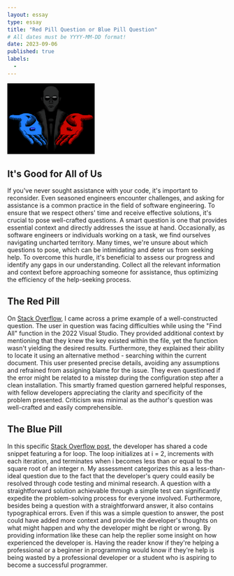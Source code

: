 ```yaml
---
layout: essay
type: essay
title: "Red Pill Question or Blue Pill Question"
# All dates must be YYYY-MM-DD format!
date: 2023-09-06
published: true
labels:
  - 
---
```


<img width="200px" class="rounded float-start pe-4" src="../img/ics314_E11.jpg">

## It's Good for All of Us

If you've never sought assistance with your code, it's important to reconsider. Even seasoned engineers encounter challenges, and asking for assistance is a common practice in the field of software engineering. To ensure that we respect others' time and receive effective solutions, it's crucial to pose well-crafted questions. A smart question is one that provides essential context and directly addresses the issue at hand. Occasionally, as software engineers or individuals working on a task, we find ourselves navigating uncharted territory. Many times, we're unsure about which questions to pose, which can be intimidating and deter us from seeking help. To overcome this hurdle, it's beneficial to assess our progress and identify any gaps in our understanding. Collect all the relevant information and context before approaching someone for assistance, thus optimizing the efficiency of the help-seeking process.

## The Red Pill

On [Stack Overflow](https://stackoverflow.com/questions/72562941/visual-studio-2022-find-all-in-entire-solution-is-not-working-properly), I came across a prime example of a well-constructed question. The user in question was facing difficulties while using the "Find All" function in the 2022 Visual Studio. They provided additional context by mentioning that they knew the key existed within the file, yet the function wasn't yielding the desired results. Furthermore, they explained their ability to locate it using an alternative method - searching within the current document. This user presented precise details, avoiding any assumptions and refrained from assigning blame for the issue. They even questioned if the error might be related to a misstep during the configuration step after a clean installation. This smartly framed question garnered helpful responses, with fellow developers appreciating the clarity and specificity of the problem presented. Criticism was minimal as the author's question was well-crafted and easily comprehensible.

## The Blue Pill

In this specific [Stack Overflow post](https://stackoverflow.com/questions/77055974/c-language-calling-a-sqrt-function-inside-loop-header), the developer has shared a code snippet featuring a for loop. The loop initializes at i = 2, increments with each iteration, and terminates when i becomes less than or equal to the square root of an integer n. My assessment categorizes this as a less-than-ideal question due to the fact that the developer's query could easily be resolved through code testing and minimal research. A question with a straightforward solution achievable through a simple test can significantly expedite the problem-solving process for everyone involved. Furthermore, besides being a question with a straightforward answer, it also contains typographical errors. Even if this was a simple question to answer, the post could have added more context and provide the developer's thoughts on what might happen and why the developer might be right or wrong. By providing information like these can help the replier some insight on how experienced the developer is. Having the reader know if they're helping a professional or a beginner in programming would know if they're help is being wasted by a professional developer or a student who is aspiring to become a successful programmer.
